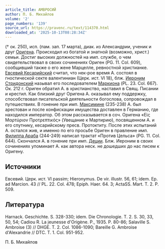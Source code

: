 ```yaml
---
article_title: АМВРОСИЙ
author: П. Б. Михайлов
volume: '2'
page_numbers: '139'
source_url: https://pravenc.ru/text/114370.html
downloaded_at: '2025-10-13T08:28:34Z'
---
```


(† ок. 250), исп. (пам. зап. 17 марта), диак. из Александрии, ученик и друг [Оригена](https://pravenc.ru/text/Ориген.html). Происходил из богатой и знатной (возможно, христ.) семьи. Достиг высоких должностей на имп. службе, о чем свидетельствовал в своих сочинениях Ориген (PG. 11. Col. 609), сообщивший также о его жене Марцелле, ревностной христианке. [Евсевий Кесарийский](https://pravenc.ru/text/Евсевий.html) считал, что нек-рое время А. состоял в гностической секте валентиниан (Церк. ист. VI 18), блж. [Иероним Стридонский](<https://pravenc.ru/text/Иероним Стридонский.html>) называл его последователем [Маркиона](https://pravenc.ru/text/Маркион.html) (PL. 23. Col. 667). Ок. 212 г. Ориген обратил А. в христианство, наставил в Свящ. Писании и крестил. Как близкий друг Оригена А. оказывал ему поддержку, способствовал писательской деятельности богослова, сопровождал в путешествиях. В гонение при имп. [Максимине](https://pravenc.ru/text/Максимине.html) (235-238) А. был арестован и после конфискации имущества доставлен в Германию, где находился император. Об этом рассказывается в соч. Оригена «Εἰς Μαρτύριον Προτρεπτικός» (Увещание к Мартирию), посвященном А. и его спутнику, кесарийскому пресв. Протоктиту. После этих испытаний А. остался жив, и именно по его просьбе Ориген в правление имп. [Филиппа Араба](<https://pravenc.ru/text/Филиппа Араба.html>) (244-249) написал трактат «Против Цельса» (PG. 11. Col. 644). Скончался А. в гонение при имп. [Деции](https://pravenc.ru/text/Деции.html). Блж. Иероним в своих сочинениях упоминает А. как автора неск. не дошедших до нас писем к Оригену.

## Источники

Евсевий. Церк. ист. VI passim; Hieronymus. De vir. illustr. 56, 61; idem. Ep. ad Marcion. 43 // PL. 22. Col. 478; Epiph. Haer. 64. 3; ActaSS. Mart. T. 2. P. 509.

## Литература

Harnack. Geschichte. S. 328-330; idem. Die Chronologie. T. 2. S. 30, 33, 50, 54; Cadiou R. La jeunesse d'Origène. P., 1935. P. 80-86; Salaville S. Ambroise (3) // DHGE. T. 2. Col. 1086-1090; Bareille G. Ambroise d'Alexandrie // DTC. T. 1. Col. 951-952.

П. Б. Михайлов
